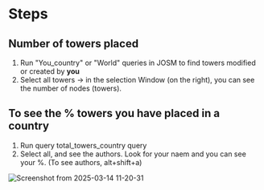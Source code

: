 # Steps 
## Number of towers placed
1. Run "You_country" or "World" queries in JOSM to find towers modified or created by **you**
2. Select all towers -> in the selection Window (on the right), you can see the number of nodes (towers).

## To see the % towers you have placed in a country
1. Run query total_towers_country query
2. Select all, and see the authors. Look for your naem and you can see your %. (To see authors, alt+shift+a)

![Screenshot from 2025-03-14 11-20-31](https://github.com/user-attachments/assets/ef7ab49c-231a-4b20-b6d3-c3a633d85210)

